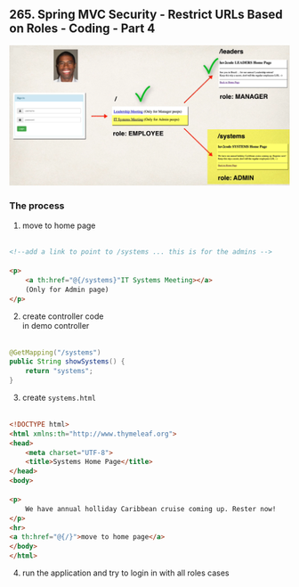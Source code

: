 ## 265. Spring MVC Security - Restrict URLs Based on Roles - Coding - Part 4
![img.png](img.png)


### The process 
1. move to home page 
```html

<!--add a link to point to /systems ... this is for the admins -->

<p>
    <a th:href="@{/systems}"IT Systems Meeting></a>
    (Only for Admin page) 
</p>
```

2. create controller code  
in demo controller 
```java

@GetMapping("/systems")
public String showSystems() {
    return "systems"; 
}
```
3. create `systems.html`

```html

<!DOCTYPE html>
<html xmlns:th="http://www.thymeleaf.org">
<head>
    <meta charset="UTF-8">
    <title>Systems Home Page</title>
</head>
<body>

<p>
    We have annual holliday Caribbean cruise coming up. Rester now!
</p>
<hr>
<a th:href="@{/}">move to home page</a>
</body>
</html>

```
4. run the application and try to login in with all roles cases 

